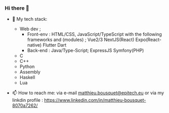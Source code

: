 ### Hi there 👋

- 🌱 My tech stack: 
  - Web dev ;
      - Front-env : HTML/CSS, JavaScript/TypeScript with the following frameworks and (modules) ; Vue2/3 NextJS(React) Expo(React-native) Flutter Dart
      - Back-end : Java/Type-Script; ExpressJS Symfony(PHP)
  - C
  - C++
  - Python
  - Assembly
  - Haskell
  - Lua

- 📫 How to reach me: via e-mail matthieu.bousquet@epitech.eu or via my linkdin profile : https://www.linkedin.com/in/matthieu-bousquet-8070a7262/
